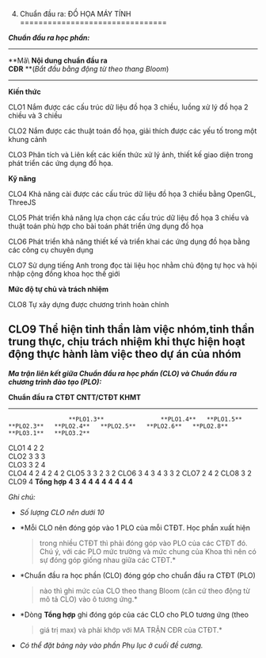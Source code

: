 4. Chuẩn đầu ra: ĐỒ HỌA MÁY TÍNH
================================

***Chuẩn đầu ra học phần:***

  ---------------------------------------------------------------------------------------------------------------------------------------------------------------------------
  **Mã\                              **Nội dung chuẩn đầu ra\
  CĐR**                              **(*Bắt đầu bằng động từ theo thang Bloom*)
  ---------------------------------- ----------------------------------------------------------------------------------------------------------------------------------------
  **Kiến thức**                      

  CLO1                               Nắm được các cấu trúc dữ liệu đồ họa 3 chiều, luồng xử lý đồ họa 2 chiều và 3 chiều

  CLO2                               Nắm được các thuật toán đồ họa, giải thích được các yếu tố trong một khung cảnh

  CLO3                               Phân tích và Liên kết các kiến thức xử lý ảnh, thiết kế giao diện trong phát triển các ứng dụng đồ họa.

  **Kỹ năng**                        

  CLO4                               Khả năng cài được các cấu trúc dữ liệu đồ họa 3 chiều bằng OpenGL, ThreeJS

  CLO5                               Phát triển khả năng lựa chọn các cấu trúc dữ liệu đồ họa 3 chiều và thuật toán phù hợp cho bài toán phát triển ứng dụng đồ họa

  CLO6                               Phát triển khả năng thiết kế và triển khai các ứng dụng đồ họa bằng các công cụ chuyên dụng

  CLO7                               Sử dụng tiếng Anh trong đọc tài liệu học nhằm chủ động tự học và hội nhập cộng đồng khoa học thế giới

  **Mức độ tự chủ và trách nhiệm**   

  CLO8                               Tự xây dựng được chương trình hoàn chỉnh

  CLO9                               Thể hiện tinh thần làm việc nhóm,tinh thần trung thực, chịu trách nhiệm khi thực hiện hoạt động thực hành làm việc theo dự án của nhóm
  ---------------------------------------------------------------------------------------------------------------------------------------------------------------------------

***Ma trận liên kết giữa Chuẩn đầu ra học phần (CLO) và Chuẩn đầu ra
chương trình đào tạo (PLO):***

  **Chuẩn đầu ra**   **CTĐT CNTT/CTĐT KHMT**                                                                                                           
  ------------------ ------------------------- ------------ ------------ ------------ ------------ ------------ ------------ ------------ ------------ ------------
                     **PLO1.3**                **PLO1.4**   **PLO1.5**   **PLO2.3**   **PLO2.4**   **PLO2.5**   **PLO2.6**   **PLO2.8**   **PLO3.1**   **PLO3.2**
  CLO1               4                         2            2                                                                                          
  CLO2               3                         3            3                                                                                          
  CLO3               3                         2            4                                                                                          
  CLO4                                                                   4            2            4                         2            4            2
  CLO5                                                                   3            3                                      2            3            2
  CLO6                                                                   3            4            3            4            3            3            2
  CLO7                                                                                                          2            4                         2
  CLO8                                                                                                                                    3            2
  CLO9                                                                                                                                                 4
  **Tổng hợp**       **4**                     **3**        **4**        **4**        **4**        **4**        **4**        **4**        **4**        **4**

*Ghi chú:*

-   *Số lượng CLO nên dưới 10*

-   *Mỗi CLO nên đóng góp vào 1 PLO của mỗi CTĐT. Học phần xuất hiện
    > trong nhiều CTĐT thì phải đóng góp vào PLO của các CTĐT đó. Chú ý,
    > với các PLO mức trường và mức chung của Khoa thì nên có sự đóng
    > góp giống nhau giữa các CTĐT.*

-   *Chuẩn đầu ra học phần (CLO) đóng góp cho chuẩn đầu ra CTĐT (PLO)
    > nào thì ghi mức của CLO theo thang Bloom (căn cứ theo động từ mô
    > tả CLO) vào ô tương ứng.*

-   *Dòng **Tổng hợp** ghi đóng góp của các CLO cho PLO tương ứng (theo
    > giá trị max) và phải khớp với MA TRẬN CĐR của CTĐT.*

-   *Có thể đặt bảng này vào phần Phụ lục ở cuối đề cương.*

